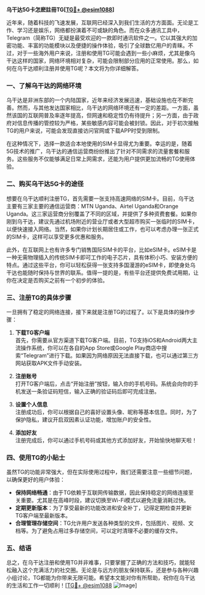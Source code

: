 **乌干达5G卡怎麽註冊TG[[TG💪+ @esim1088](https://t.me/s/esim1088)]**

近年来，随着科技的飞速发展，互联网已经深入到我们生活的方方面面。无论是工作、学习还是娱乐，网络都扮演着不可或缺的角色。而在众多通讯工具中，Telegram（简称TG）无疑是最受欢迎的一款即时通讯软件之一。它以其强大的加密功能、丰富的功能模块以及便捷的操作体验，吸引了全球数亿用户的青睐。不过，对于一些海外用户来说，注册和使用TG可能会遇到一些小麻烦，尤其是像乌干达这样的国家，网络环境相对复杂，可能会限制部分应用的正常使用。那么，如何在乌干达顺利注册并使用TG呢？本文将为你详细解答。

### 一、了解乌干达的网络环境

乌干达是非洲东部的一个内陆国家，近年来经济发展迅速，基础设施也在不断完善。然而，与其他发达国家相比，乌干达的网络环境还有一定的差距。一方面，虽然该国的互联网普及率逐年提高，但网速和稳定性仍有待提升；另一方面，由于政府对信息传播的管控较为严格，某些敏感内容可能会被封锁。因此，对于初次接触TG的用户来说，可能会发现直接访问官网或下载APP时受到限制。

在这种情况下，选择一款适合本地使用的SIM卡显得尤为重要。幸运的是，随着5G技术的推广，乌干达的通信运营商纷纷推出了针对不同需求的流量套餐和服务。这些服务不仅能够满足日常上网需求，还能为用户提供更加流畅的TG使用体验。

### 二、购买乌干达5G卡的途径

想要在乌干达顺利注册TG，首先需要一张支持高速网络的SIM卡。目前，乌干达主要有三家主要的通信运营商：MTN Uganda、Airtel Uganda和Orange Uganda。这三家运营商分别覆盖了不同的区域，并提供了多种资费套餐。如果你刚到乌干达，建议先通过机场附近的营业厅或者大型超市购买一张临时的SIM卡，以便快速接入网络。当然，如果你计划长期居住或工作，也可以考虑办理一张正式的SIM卡，这样可以享受更多优惠和服务。

此外，在互联网上也有许多专门销售国际SIM卡的平台，比如eSIM卡。eSIM卡是一种无需物理插入的传统SIM卡即可工作的电子芯片，具有体积小巧、安装方便的特点。通过这些平台，你可以轻松获得一张支持多国漫游的eSIM卡，即使身处乌干达也能随时保持与世界的联系。值得一提的是，有些平台还提供免费试用期，让你在决定是否购买之前有一个初步的体验。

### 三、注册TG的具体步骤

一旦拥有了稳定的网络连接，接下来就是注册TG的过程了。以下是具体的操作步骤：

1. **下载TG客户端**  
   首先，你需要从官方渠道下载TG客户端。目前，TG支持iOS和Android两大主流操作系统，你可以在各自的App Store或Google Play商店中搜索“Telegram”进行下载。如果因为网络原因无法直接下载，也可以通过第三方网站获取APK文件手动安装。

2. **注册账号**  
   打开TG客户端后，点击“开始注册”按钮，输入你的手机号码。系统会向你的手机发送一条验证码短信，输入正确的验证码后即可完成注册。

3. **设置个人信息**  
   注册成功后，你可以根据自己的喜好设置头像、昵称等基本信息。同时，为了保护隐私，建议开启双因素认证功能，增加账户的安全性。

4. **添加好友**  
   注册完成后，你可以通过手机号码或其他方式添加好友，开始愉快地聊天啦！

### 四、使用TG的小贴士

虽然TG的功能非常强大，但在实际使用过程中，我们还需要注意一些细节问题，以确保更好的用户体验：

- **保持网络畅通**：由于TG依赖于互联网传输数据，因此保持稳定的网络连接至关重要。尤其是在高峰时段，建议切换至Wi-Fi模式以避免流量消耗过快。
- **定期更新版本**：为了享受最新的功能改进和安全补丁，记得定期检查并更新TG客户端至最新版本。
- **合理管理存储空间**：TG允许用户发送各种类型的文件，包括图片、视频、文档等。为了避免占用过多存储空间，可以定时清理不必要的缓存文件。

### 五、结语

总之，在乌干达注册和使用TG并非难事，只要掌握了正确的方法和技巧，就能轻松融入这个充满活力的社交圈。无论是与远方的朋友保持联系，还是参与各种兴趣小组讨论，TG都能为你带来无限可能。希望本文能对你有所帮助，祝你在乌干达的生活和工作一切顺利！[[TG💪+ @esim1088](https://t.me/s/esim1088) ![Image](https://i.postimg.cc/4NQfJmqS/Snipaste-2025-05-13-00-14-12.png)]